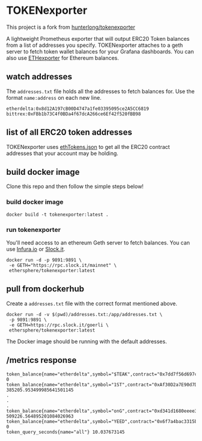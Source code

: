 # TOKENexporter

This project is a fork from [hunterlong/tokenexporter](https://github.com/hunterlong/tokenexporter)

A lightweight Prometheus exporter that will output ERC20 Token balances from a list of addresses you specify. TOKENexporter attaches to a geth server to fetch token wallet balances for your Grafana dashboards. You can also use [ETHexporter](https://github.com/ethersphere/ethexporter) for Ethereum balances.

## watch addresses
The `addresses.txt` file holds all the addresses to fetch balances for. Use the format `name:address` on each new line.
```
etherdelta:0x8d12A197cB00D4747a1fe03395095ce2A5CC6819
bittrex:0xFBb1b73C4f0BDa4f67dcA266ce6Ef42f520fBB98
```

## list of all ERC20 token addresses
TOKENexporter uses [ethTokens.json](https://github.com/kvhnuke/etherwallet/blob/mercury/app/scripts/tokens/ethTokens.json) to get all the ERC20 contract addresses that your account may be holding.

## build docker image
Clone this repo and then follow the simple steps below!

### build docker image
`docker build -t tokenexporter:latest .`

### run tokenexporter
You'll need access to an ethereum Geth server to fetch balances. You can use [Infura.io](https://infura.io/setup) or [Slock.it](https://rpc.slock.it/).
```
docker run -d -p 9891:9891 \
 -e GETH="https://rpc.slock.it/mainnet" \
 ethersphere/tokenexporter:latest
```

## pull from dockerhub
Create a `addresses.txt` file with the correct format mentioned above.
```
docker run -d -v $(pwd)/addresses.txt:/app/addresses.txt \
 -p 9891:9891 \
 -e GETH=https://rpc.slock.it/goerli \
 ethersphere/tokenexporter:latest
```
The Docker image should be running with the default addresses.

## /metrics response
```
token_balance{name="etherdelta",symbol="$TEAK",contract="0x7dd7f56d697cc0f2b52bd55c057f378f1fe6ab4b",address="0x8d12A197cB00D4747a1fe03395095ce2A5CC6819"} 0
token_balance{name="etherdelta",symbol="1ST",contract="0xAf30D2a7E90d7DC361c8C4585e9BB7D2F6f15bc7",address="0x8d12A197cB00D4747a1fe03395095ce2A5CC6819"} 385205.953499985641501145
.
.
.
token_balance{name="etherdelta",symbol="onG",contract="0xd341d1680eeee3255b8c4c75bcce7eb57f144dae",address="0x8d12A197cB00D4747a1fe03395095ce2A5CC6819"} 509226.564895201084026963
token_balance{name="etherdelta",symbol="YEED",contract="0x6f7a4bac3315b5082f793161a22e26666d22717f",address="0x8d12A197cB00D4747a1fe03395095ce2A5CC6819"} 0
token_query_seconds{name="all"} 10.037673145
```
